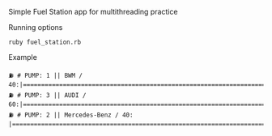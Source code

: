 Simple Fuel Station app for multithreading practice

Running options

```ruby fuel_station.rb```

Example

```
⛽️ # PUMP: 1 || BWM / 40:|===================================================================================================|
⛽️ # PUMP: 3 || AUDI / 60:|==================================================================================================| 
⛽️ # PUMP: 2 || Mercedes-Benz / 40: |========================================================================================|
```
